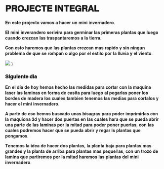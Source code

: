 # 𝐏𝐑𝐎𝐉𝐄𝐂𝐓𝐄 𝐈𝐍𝐓𝐄𝐆𝐑𝐀𝐋

𝐄𝐧 𝐞𝐬𝐭𝐞 𝐩𝐫𝐨𝐣𝐞𝐜𝐭𝐨 𝐯𝐚𝐦𝐨𝐬 𝐚 𝐡𝐚𝐜𝐞𝐫 𝐮𝐧 𝐦𝐢𝐧𝐢 𝐢𝐧𝐯𝐞𝐫𝐧𝐚𝐝𝐞𝐫𝐨.

𝐄𝐥 𝐦𝐢𝐧𝐢 𝐢𝐧𝐯𝐞𝐫𝐚𝐧𝐝𝐞𝐫𝐨 𝐬𝐞𝐫𝐢𝐯𝐢𝐫𝐚 𝐩𝐚𝐫𝐚 𝐠𝐞𝐫𝐦𝐢𝐧𝐚𝐫 𝐥𝐚𝐬 𝐩𝐫𝐢𝐦𝐞𝐫𝐚𝐬 𝐩𝐥𝐚𝐧𝐭𝐚𝐬 𝐪𝐮𝐞 𝐥𝐮𝐞𝐠𝐨 𝐜𝐮𝐚𝐧𝐝𝐨 𝐜𝐫𝐞𝐳𝐜𝐚𝐧 𝐥𝐚𝐬 𝐭𝐫𝐚𝐬𝐩𝐚𝐧𝐭𝐚𝐫𝐞𝐦𝐨𝐬 𝐚 𝐥𝐚 𝐭𝐢𝐞𝐫𝐫𝐚.

𝐂𝐨𝐧 𝐞𝐬𝐭𝐨 𝐡𝐚𝐫𝐞𝐦𝐨𝐬 𝐪𝐮𝐞 𝐥𝐚𝐬 𝐩𝐥𝐚𝐧𝐭𝐚𝐬 𝐜𝐫𝐞𝐳𝐜𝐚𝐧 𝐦𝐚𝐬 𝐫𝐚𝐩𝐢𝐝𝐨 𝐲 𝐬𝐢𝐧 𝐧𝐢𝐧𝐠𝐮𝐧 𝐩𝐫𝐨𝐛𝐥𝐞𝐦𝐚 𝐝𝐞 𝐪𝐮𝐞 𝐬𝐞 𝐫𝐨𝐦𝐩𝐚𝐧 𝐨 𝐚𝐥𝐠𝐨 𝐩𝐨𝐫 𝐞𝐥 𝐞𝐬𝐭𝐢𝐥𝐨 𝐩𝐨𝐫 𝐥𝐚 𝐥𝐥𝐮𝐯𝐢𝐚 𝐲 𝐞𝐥 𝐯𝐢𝐞𝐧𝐭𝐨.

![](https://user-images.githubusercontent.com/90753262/163957189-68088fe0-d605-4545-98ff-a7d6003502f6.png)
)


### 𝐒𝐢𝐠𝐮𝐢𝐞𝐧𝐭𝐞 𝐝𝐢𝐚

𝐄𝐧 𝐞𝐥 𝐝𝐢𝐚 𝐝𝐞 𝐡𝐨𝐲 𝐡𝐞𝐦𝐨𝐬 𝐡𝐞𝐜𝐡𝐨 𝐥𝐚𝐬 𝐦𝐞𝐝𝐢𝐝𝐚𝐬 𝐩𝐚𝐫𝐚 𝐜𝐨𝐫𝐭𝐚𝐫 𝐜𝐨𝐧 𝐥𝐚 𝐦𝐚𝐪𝐮𝐢𝐧𝐚 𝐥𝐚𝐬𝐞𝐫 𝐥𝐚𝐬 𝐥𝐚𝐦𝐢𝐧𝐚𝐬 𝐞𝐧 𝐟𝐨𝐫𝐦𝐚 𝐝𝐞 𝐜𝐚𝐬𝐢𝐭𝐚 𝐩𝐚𝐫𝐚 𝐥𝐮𝐞𝐠𝐨 𝐚𝐥 𝐩𝐞𝐠𝐚𝐫𝐥𝐚𝐬 𝐩𝐨𝐧𝐞𝐫 𝐥𝐨𝐬 𝐛𝐨𝐫𝐝𝐞𝐬 𝐝𝐞 𝐦𝐚𝐝𝐞𝐫𝐚 𝐥𝐨𝐬 𝐜𝐮𝐚𝐥𝐞𝐬 𝐭𝐚𝐦𝐛𝐢𝐞𝐧 𝐭𝐞𝐧𝐞𝐦𝐨𝐬 𝐥𝐚𝐬 𝐦𝐞𝐝𝐢𝐚𝐬 𝐩𝐚𝐫𝐚 𝐜𝐨𝐫𝐭𝐚𝐥𝐨𝐬 𝐲 𝐡𝐚𝐜𝐞𝐫 𝐞𝐥 𝐦𝐢𝐧𝐢 𝐢𝐧𝐯𝐞𝐫𝐧𝐚𝐝𝐞𝐫𝐨.

𝐀 𝐩𝐚𝐫𝐭𝐞 𝐝𝐞 𝐞𝐬𝐨 𝐡𝐞𝐦𝐨𝐬 𝐛𝐮𝐬𝐜𝐚𝐝𝐨 𝐮𝐧𝐚𝐬 𝐛𝐢𝐬𝐚𝐠𝐫𝐚𝐬 𝐩𝐚𝐫𝐚 𝐩𝐨𝐝𝐞𝐫 𝐢𝐦𝐩𝐫𝐢𝐦𝐢𝐫𝐥𝐚𝐬 𝐜𝐨𝐧 𝐥𝐚 𝐦𝐚𝐪𝐮𝐢𝐨𝐧𝐚 𝟑𝐝 𝐲 𝐡𝐚𝐜𝐞𝐫 𝐝𝐨𝐬 𝐩𝐮𝐞𝐫𝐭𝐚𝐬 𝐞𝐧 𝐥𝐚𝐬 𝐜𝐮𝐚𝐥𝐞𝐬 𝐡𝐚𝐫𝐚 𝐪𝐮𝐞 𝐬𝐞 𝐩𝐮𝐞𝐝𝐚 𝐚𝐛𝐫𝐢𝐫 𝐮𝐧𝐚 𝐩𝐚𝐫𝐭𝐞 𝐝𝐞 𝐥𝐚𝐬 𝐥𝐚𝐦𝐢𝐧𝐚𝐬 𝐩𝐨𝐫 𝐥𝐚 𝐦𝐢𝐭𝐚𝐝 𝐩𝐚𝐫𝐚 𝐩𝐨𝐝𝐞𝐫 𝐩𝐨𝐧𝐞𝐫 𝐩𝐮𝐞𝐫𝐭𝐚𝐬, 𝐜𝐨𝐧 𝐥𝐚𝐬 𝐜𝐮𝐚𝐥𝐞𝐬 𝐩𝐨𝐝𝐫𝐞𝐦𝐨𝐬 𝐡𝐚𝐜𝐞𝐫 𝐪𝐮𝐞 𝐬𝐞 𝐩𝐮𝐞𝐝𝐚 𝐚𝐛𝐫𝐢𝐫 𝐲 𝐫𝐞𝐠𝐚𝐫 𝐥𝐬 𝐩𝐥𝐚𝐧𝐭𝐚𝐬 𝐪𝐮𝐞 𝐩𝐨𝐧𝐠𝐚𝐦𝐨𝐬.

𝐓𝐞𝐧𝐞𝐦𝐨𝐬 𝐥𝐚 𝐢𝐝𝐞𝐚 𝐝𝐞 𝐡𝐚𝐜𝐞𝐫 𝐝𝐨𝐬 𝐩𝐥𝐚𝐧𝐭𝐚𝐬, 𝐥𝐚 𝐩𝐥𝐚𝐧𝐭𝐚 𝐛𝐚𝐣𝐚 𝐩𝐚𝐫𝐚 𝐩𝐥𝐚𝐧𝐭𝐚𝐬 𝐦𝐚𝐬 𝐠𝐫𝐚𝐧𝐝𝐞𝐬 𝐲 𝐥𝐚 𝐩𝐥𝐚𝐧𝐭𝐚 𝐝𝐞 𝐚𝐫𝐫𝐢𝐛𝐚 𝐩𝐚𝐫𝐚 𝐩𝐥𝐚𝐧𝐭𝐚𝐬 𝐦𝐚𝐬 𝐩𝐞𝐪𝐮𝐞ñ𝐚𝐬, 𝐜𝐨𝐧 𝐮𝐧 𝐭𝐫𝐨𝐳𝐨 𝐝𝐞 𝐥𝐚𝐦𝐢𝐧𝐚 𝐪𝐮𝐞 𝐩𝐚𝐫𝐭𝐢𝐫𝐞𝐦𝐨𝐬 𝐩𝐨𝐫 𝐥𝐚 𝐦𝐢𝐭𝐚𝐝 𝐡𝐚𝐫𝐞𝐦𝐨𝐬 𝐥𝐚𝐬 𝐩𝐥𝐚𝐧𝐭𝐚𝐬 𝐝𝐞𝐥 𝐦𝐢𝐧𝐢 𝐢𝐧𝐯𝐞𝐫𝐧𝐚𝐝𝐞𝐫𝐨.
